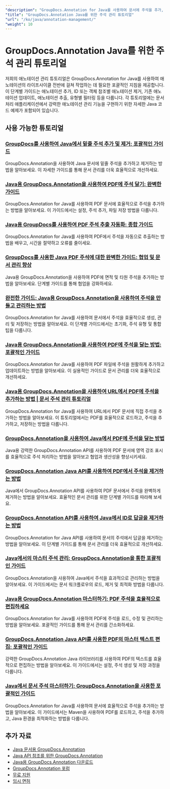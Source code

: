 ```yaml
---
"description": "GroupDocs.Annotation for Java를 사용하여 문서에 주석을 추가, 제거, 업데이트 및 관리하는 방법에 대한 전체 튜토리얼입니다."
"title": "GroupDocs.Annotation Java를 위한 주석 관리 튜토리얼"
"url": "/ko/java/annotation-management/"
"weight": 10
---
```


# GroupDocs.Annotation Java를 위한 주석 관리 튜토리얼

저희의 애노테이션 관리 튜토리얼은 GroupDocs.Annotation for Java를 사용하여 애노테이션의 라이프사이클 전반에 걸쳐 작업하는 데 필요한 포괄적인 지침을 제공합니다. 이 단계별 가이드는 애노테이션 추가, ID 또는 객체 참조별 애노테이션 제거, 기존 애노테이션 업데이트, 애노테이션 추출, 유형별 필터링 등을 다룹니다. 각 튜토리얼에는 문서 처리 애플리케이션에서 강력한 애노테이션 관리 기능을 구현하기 위한 자세한 Java 코드 예제가 포함되어 있습니다.

## 사용 가능한 튜토리얼

### [GroupDocs를 사용하여 Java에서 밑줄 주석 추가 및 제거: 포괄적인 가이드](./java-groupdocs-annotate-add-remove-underline/)
GroupDocs.Annotation을 사용하여 Java 문서에 밑줄 주석을 추가하고 제거하는 방법을 알아보세요. 이 자세한 가이드를 통해 문서 관리를 더욱 효율적으로 개선하세요.

### [Java용 GroupDocs.Annotation을 사용하여 PDF에 주석 달기: 완벽한 가이드](./annotate-pdfs-groupdocs-annotation-java-guide/)
GroupDocs.Annotation for Java를 사용하여 PDF 문서에 효율적으로 주석을 추가하는 방법을 알아보세요. 이 가이드에서는 설정, 주석 추가, 파일 저장 방법을 다룹니다.

### [Java용 GroupDocs를 사용하여 PDF 주석 추출 자동화: 종합 가이드](./automate-pdf-annotation-extraction-groupdocs-java/)
GroupDocs.Annotation for Java를 사용하여 PDF에서 주석을 자동으로 추출하는 방법을 배우고, 시간을 절약하고 오류를 줄이세요.

### [GroupDocs를 사용한 Java PDF 주석에 대한 완벽한 가이드: 협업 및 문서 관리 향상](./java-pdf-annotation-groupdocs-guide/)
Java용 GroupDocs.Annotation을 사용하여 PDF에 면적 및 타원 주석을 추가하는 방법을 알아보세요. 단계별 가이드를 통해 협업을 강화하세요.

### [완전한 가이드: Java용 GroupDocs.Annotation을 사용하여 주석을 만들고 관리하는 방법](./annotations-groupdocs-annotation-java-tutorial/)
GroupDocs.Annotation for Java를 사용하여 문서에서 주석을 효율적으로 생성, 관리 및 저장하는 방법을 알아보세요. 이 단계별 가이드에서는 초기화, 주석 유형 및 통합 팁을 다룹니다.

### [Java용 GroupDocs.Annotation을 사용하여 PDF에 주석을 달는 방법: 포괄적인 가이드](./annotate-pdfs-groupdocs-annotation-java/)
GroupDocs.Annotation for Java를 사용하여 PDF 파일에 주석을 원활하게 추가하고 업데이트하는 방법을 알아보세요. 이 실용적인 가이드로 문서 관리를 더욱 효율적으로 개선하세요.

### [Java용 GroupDocs.Annotation을 사용하여 URL에서 PDF에 주석을 추가하는 방법 | 문서 주석 관리 튜토리얼](./annotate-pdfs-from-urls-groupdocs-java/)
GroupDocs.Annotation for Java를 사용하여 URL에서 PDF 문서에 직접 주석을 추가하는 방법을 알아보세요. 이 튜토리얼에서는 PDF를 효율적으로 로드하고, 주석을 추가하고, 저장하는 방법을 다룹니다.

### [GroupDocs.Annotation을 사용하여 Java에서 PDF에 주석을 달는 방법](./java-pdf-annotation-groupdocs-java/)
Java용 강력한 GroupDocs.Annotation API를 사용하여 PDF 문서에 영역 강조 표시를 효율적으로 주석 처리하는 방법을 알아보고 협업과 생산성을 향상시키세요.

### [GroupDocs.Annotation Java API를 사용하여 PDF에서 주석을 제거하는 방법](./groupdocs-annotation-java-remove-pdf-annotations/)
Java에서 GroupDocs.Annotation API를 사용하여 PDF 문서에서 주석을 완벽하게 제거하는 방법을 알아보세요. 효율적인 문서 관리를 위한 단계별 가이드를 따라해 보세요.

### [GroupDocs.Annotation API를 사용하여 Java에서 ID로 답글을 제거하는 방법](./java-groupdocs-annotation-remove-replies-by-id/)
GroupDocs.Annotation for Java API를 사용하여 문서의 주석에서 답글을 제거하는 방법을 알아보세요. 이 단계별 가이드를 통해 문서 관리를 더욱 효율적으로 개선하세요.

### [Java에서의 마스터 주석 관리: GroupDocs.Annotation을 통한 포괄적인 가이드](./groupdocs-annotation-java-manage-documents/)
GroupDocs.Annotation을 사용하여 Java에서 주석을 효과적으로 관리하는 방법을 알아보세요. 이 가이드에서는 문서 워크플로우의 로드, 제거 및 최적화 방법을 다룹니다.

### [Java용 GroupDocs.Annotation 마스터하기: PDF 주석을 효율적으로 편집하세요](./groupdocs-annotation-java-modify-pdf-annotations/)
GroupDocs.Annotation for Java를 사용하여 PDF에 주석을 로드, 수정 및 관리하는 방법을 알아보세요. 포괄적인 가이드를 통해 문서 관리를 간소화하세요.

### [GroupDocs.Annotation Java API를 사용한 PDF의 마스터 텍스트 편집: 포괄적인 가이드](./groupdocs-annotation-java-text-redaction-tutorial/)
강력한 GroupDocs.Annotation Java 라이브러리를 사용하여 PDF의 텍스트를 효율적으로 편집하는 방법을 알아보세요. 이 가이드에서는 설정, 주석 생성 및 저장 과정을 다룹니다.

### [Java에서 문서 주석 마스터하기: GroupDocs.Annotation을 사용한 포괄적인 가이드](./mastering-document-annotation-groupdocs-java/)
GroupDocs.Annotation for Java를 사용하여 문서에 효율적으로 주석을 추가하는 방법을 알아보세요. 이 가이드에서는 Maven을 사용하여 PDF를 로드하고, 주석을 추가하고, Java 환경을 최적화하는 방법을 다룹니다.

## 추가 자료

- [Java 문서용 GroupDocs.Annotation](https://docs.groupdocs.com/annotation/java/)
- [Java API 참조를 위한 GroupDocs.Annotation](https://reference.groupdocs.com/annotation/java/)
- [Java용 GroupDocs.Annotation 다운로드](https://releases.groupdocs.com/annotation/java/)
- [GroupDocs.Annotation 포럼](https://forum.groupdocs.com/c/annotation)
- [무료 지원](https://forum.groupdocs.com/)
- [임시 면허](https://purchase.groupdocs.com/temporary-license/)
